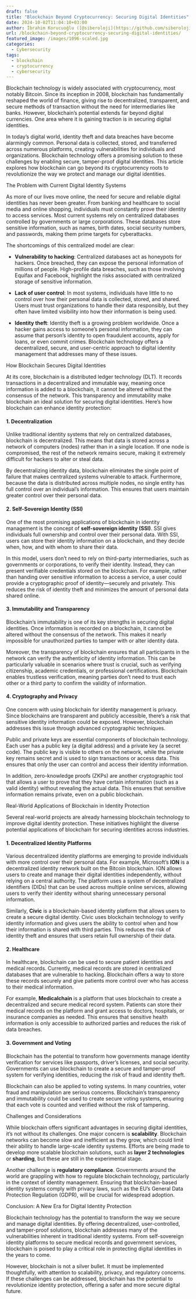 ```yaml
---
draft: false
title: "Blockchain Beyond Cryptocurrency: Securing Digital Identities"
date: 2024-10-02T11:04:10+03:00
author: İbrahim Korucuoğlu ([@siberoloji](https://github.com/siberoloji))
url: /blockchain-beyond-cryptocurrency-securing-digital-identities/
featured_image: /images/1096-scaled.jpg
categories:
  - Cybersecurity
tags:
  - blockchain
  - cryptocurrency
  - cybersecurity
---
```



Blockchain technology is widely associated with cryptocurrency, most notably Bitcoin. Since its inception in 2008, blockchain has fundamentally reshaped the world of finance, giving rise to decentralized, transparent, and secure methods of transaction without the need for intermediaries like banks. However, blockchain’s potential extends far beyond digital currencies. One area where it is gaining traction is in securing digital identities.



In today’s digital world, identity theft and data breaches have become alarmingly common. Personal data is collected, stored, and transferred across numerous platforms, creating vulnerabilities for individuals and organizations. Blockchain technology offers a promising solution to these challenges by enabling secure, tamper-proof digital identities. This article explores how blockchain can go beyond its cryptocurrency roots to revolutionize the way we protect and manage our digital identities.



The Problem with Current Digital Identity Systems



As more of our lives move online, the need for secure and reliable digital identities has never been greater. From banking and healthcare to social media and online shopping, individuals must constantly prove their identity to access services. Most current systems rely on centralized databases controlled by governments or large corporations. These databases store sensitive information, such as names, birth dates, social security numbers, and passwords, making them prime targets for cyberattacks.



The shortcomings of this centralized model are clear:


* **Vulnerability to hacking**: Centralized databases act as honeypots for hackers. Once breached, they can expose the personal information of millions of people. High-profile data breaches, such as those involving Equifax and Facebook, highlight the risks associated with centralized storage of sensitive information.

* **Lack of user control**: In most systems, individuals have little to no control over how their personal data is collected, stored, and shared. Users must trust organizations to handle their data responsibly, but they often have limited visibility into how their information is being used.

* **Identity theft**: Identity theft is a growing problem worldwide. Once a hacker gains access to someone’s personal information, they can assume that person’s identity to open fraudulent accounts, apply for loans, or even commit crimes.
Blockchain technology offers a decentralized, secure, and user-centric approach to digital identity management that addresses many of these issues.



How Blockchain Secures Digital Identities



At its core, blockchain is a distributed ledger technology (DLT). It records transactions in a decentralized and immutable way, meaning once information is added to a blockchain, it cannot be altered without the consensus of the network. This transparency and immutability make blockchain an ideal solution for securing digital identities. Here’s how blockchain can enhance identity protection:


#### 1. **Decentralization**



Unlike traditional identity systems that rely on centralized databases, blockchain is decentralized. This means that data is stored across a network of computers (nodes) rather than in a single location. If one node is compromised, the rest of the network remains secure, making it extremely difficult for hackers to alter or steal data.



By decentralizing identity data, blockchain eliminates the single point of failure that makes centralized systems vulnerable to attack. Furthermore, because the data is distributed across multiple nodes, no single entity has full control over an individual’s information. This ensures that users maintain greater control over their personal data.


#### 2. **Self-Sovereign Identity (SSI)**



One of the most promising applications of blockchain in identity management is the concept of **self-sovereign identity (SSI)**. SSI gives individuals full ownership and control over their personal data. With SSI, users can store their identity information on a blockchain, and they decide when, how, and with whom to share their data.



In this model, users don’t need to rely on third-party intermediaries, such as governments or corporations, to verify their identity. Instead, they can present verifiable credentials stored on the blockchain. For example, rather than handing over sensitive information to access a service, a user could provide a cryptographic proof of identity—securely and privately. This reduces the risk of identity theft and minimizes the amount of personal data shared online.


#### 3. **Immutability and Transparency**



Blockchain’s immutability is one of its key strengths in securing digital identities. Once information is recorded on a blockchain, it cannot be altered without the consensus of the network. This makes it nearly impossible for unauthorized parties to tamper with or alter identity data.



Moreover, the transparency of blockchain ensures that all participants in the network can verify the authenticity of identity information. This can be particularly valuable in scenarios where trust is crucial, such as verifying citizenship, academic credentials, or professional certifications. Blockchain enables trustless verification, meaning parties don’t need to trust each other or a third party to confirm the validity of information.


#### 4. **Cryptography and Privacy**



One concern with using blockchain for identity management is privacy. Since blockchains are transparent and publicly accessible, there’s a risk that sensitive identity information could be exposed. However, blockchain addresses this issue through advanced cryptographic techniques.



Public and private keys are essential components of blockchain technology. Each user has a public key (a digital address) and a private key (a secret code). The public key is visible to others on the network, while the private key remains secret and is used to sign transactions or access data. This ensures that only the user can control and access their identity information.



In addition, zero-knowledge proofs (ZKPs) are another cryptographic tool that allows a user to prove that they have certain information (such as a valid identity) without revealing the actual data. This ensures that sensitive information remains private, even on a public blockchain.



Real-World Applications of Blockchain in Identity Protection



Several real-world projects are already harnessing blockchain technology to improve digital identity protection. These initiatives highlight the diverse potential applications of blockchain for securing identities across industries.


#### 1. **Decentralized Identity Platforms**



Various decentralized identity platforms are emerging to provide individuals with more control over their personal data. For example, Microsoft’s **ION** is a decentralized identity network built on the Bitcoin blockchain. ION allows users to create and manage their digital identities independently, without relying on a central authority. The platform uses a system of decentralized identifiers (DIDs) that can be used across multiple online services, allowing users to verify their identity without sharing unnecessary personal information.



Similarly, **Civic** is a blockchain-based identity platform that allows users to create a secure digital identity. Civic uses blockchain technology to verify identity information and gives users the ability to control when and how their information is shared with third parties. This reduces the risk of identity theft and ensures that users retain full ownership of their data.


#### 2. **Healthcare**



In healthcare, blockchain can be used to secure patient identities and medical records. Currently, medical records are stored in centralized databases that are vulnerable to hacking. Blockchain offers a way to store these records securely and give patients more control over who has access to their medical information.



For example, **Medicalchain** is a platform that uses blockchain to create a decentralized and secure medical record system. Patients can store their medical records on the platform and grant access to doctors, hospitals, or insurance companies as needed. This ensures that sensitive health information is only accessible to authorized parties and reduces the risk of data breaches.


#### 3. **Government and Voting**



Blockchain has the potential to transform how governments manage identity verification for services like passports, driver’s licenses, and social security. Governments can use blockchain to create a secure and tamper-proof system for verifying identities, reducing the risk of fraud and identity theft.



Blockchain can also be applied to voting systems. In many countries, voter fraud and manipulation are serious concerns. Blockchain’s transparency and immutability could be used to create secure voting systems, ensuring that each vote is counted and verified without the risk of tampering.



Challenges and Considerations



While blockchain offers significant advantages in securing digital identities, it’s not without its challenges. One major concern is **scalability**. Blockchain networks can become slow and inefficient as they grow, which could limit their ability to handle large-scale identity systems. Efforts are being made to develop more scalable blockchain solutions, such as **layer 2 technologies** or **sharding**, but these are still in the experimental stage.



Another challenge is **regulatory compliance**. Governments around the world are grappling with how to regulate blockchain technology, particularly in the context of identity management. Ensuring that blockchain-based identity systems comply with privacy laws, such as the EU’s General Data Protection Regulation (GDPR), will be crucial for widespread adoption.



Conclusion: A New Era for Digital Identity Protection



Blockchain technology has the potential to transform the way we secure and manage digital identities. By offering decentralized, user-controlled, and tamper-proof solutions, blockchain addresses many of the vulnerabilities inherent in traditional identity systems. From self-sovereign identity platforms to secure medical records and government services, blockchain is poised to play a critical role in protecting digital identities in the years to come.



However, blockchain is not a silver bullet. It must be implemented thoughtfully, with attention to scalability, privacy, and regulatory concerns. If these challenges can be addressed, blockchain has the potential to revolutionize identity protection, offering a safer and more secure digital future.
